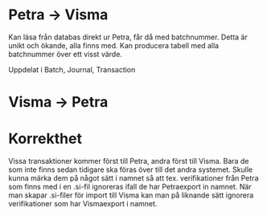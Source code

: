 Petra -> Visma
==============
Kan läsa från databas direkt ur Petra, får då med batchnummer. Detta är
unikt och ökande, alla finns med. Kan producera tabell med alla batchnummer
över ett visst värde.

Uppdelat i Batch, Journal, Transaction


Visma -> Petra
==============

Korrekthet
==========
Vissa transaktioner kommer först till Petra, andra först till Visma. Bara de
som inte finns sedan tidigare ska föras över till det andra systemet. Skulle
kunna märka dem på något sätt i namnet så att tex. verifikationer från Petra
som finns med i en .si-fil ignoreras ifall de har Petraexport in namnet. När
man skapar .si-filer för import till Visma kan man på liknande sätt ignorera
verifikationer som har Vismaexport i namnet.
